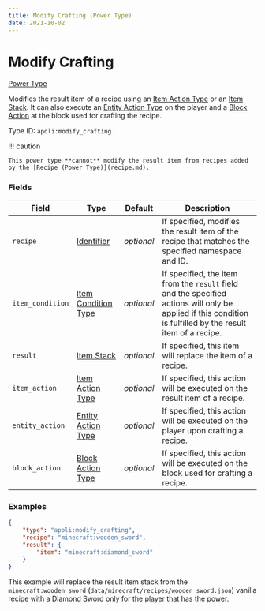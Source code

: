 ```yaml
---
title: Modify Crafting (Power Type)
date: 2021-10-02
---
```


# Modify Crafting

[Power Type](../power_types.md)

Modifies the result item of a recipe using an [Item Action Type](../item_action_types.md) or an [Item Stack](../data_types/item_stack.md). It can also execute an [Entity Action Type](../entity_action_types.md) on the player and a [Block Action](../block_action_types.md) at the block used for crafting the recipe.

Type ID: `apoli:modify_crafting`

!!! caution

    This power type **cannot** modify the result item from recipes added by the [Recipe (Power Type)](recipe.md).

### Fields

Field  | Type | Default | Description
-------|------|---------|------------
`recipe` | [Identifier](../data_types/identifier.md) | _optional_ | If specified, modifies the result item of the recipe that matches the specified namespace and ID.
`item_condition` | [Item Condition Type](../item_condition_types.md) | _optional_ | If specified, the item from the `result` field and the specified actions will only be applied if this condition is fulfilled by the result item of a recipe.
`result` | [Item Stack](../data_types/item_stack.md) | _optional_ | If specified, this item will replace the item of a recipe.
`item_action` | [Item Action Type](../item_action_types.md) | _optional_ | If specified, this action will be executed on the result item of a recipe.
`entity_action` | [Entity Action Type](../entity_action_types.md) | _optional_ | If specified, this action will be executed on the player upon crafting a recipe.
`block_action` | [Block Action Type](../block_action_types.md) | _optional_ | If specified, this action will be executed on the block used for crafting a recipe.

### Examples

```json
{
	"type": "apoli:modify_crafting",
	"recipe": "minecraft:wooden_sword",
	"result": {
		"item": "minecraft:diamond_sword"
	}
}
```

This example will replace the result item stack from the `minecraft:wooden_sword` (`data/minecraft/recipes/wooden_sword.json`) vanilla recipe with a Diamond Sword only for the player that has the power.
